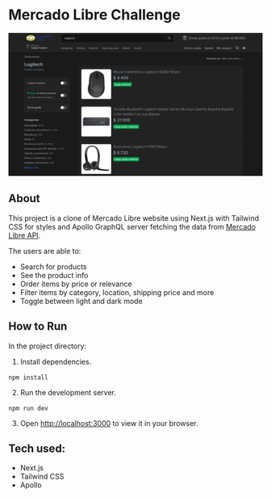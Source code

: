 # Mercado Libre Challenge

![](/cover.png)

## About

This project is a clone of Mercado Libre website using Next.js with Tailwind CSS for styles and Apollo GraphQL server fetching the data from [Mercado Libre API](https://api.mercadolibre.com/).

The users are able to:

- Search for products
- See the product info
- Order items by price or relevance
- Filter items by category, location, shipping price and more
- Toggle between light and dark mode

## How to Run

In the project directory:

1. Install dependencies.

```
npm install
```

2. Run the development server.

```
npm run dev
```

3. Open [http://localhost:3000](http://localhost:3000) to view it in your browser.

## Tech used:

- Next.js
- Tailwind CSS
- Apollo
